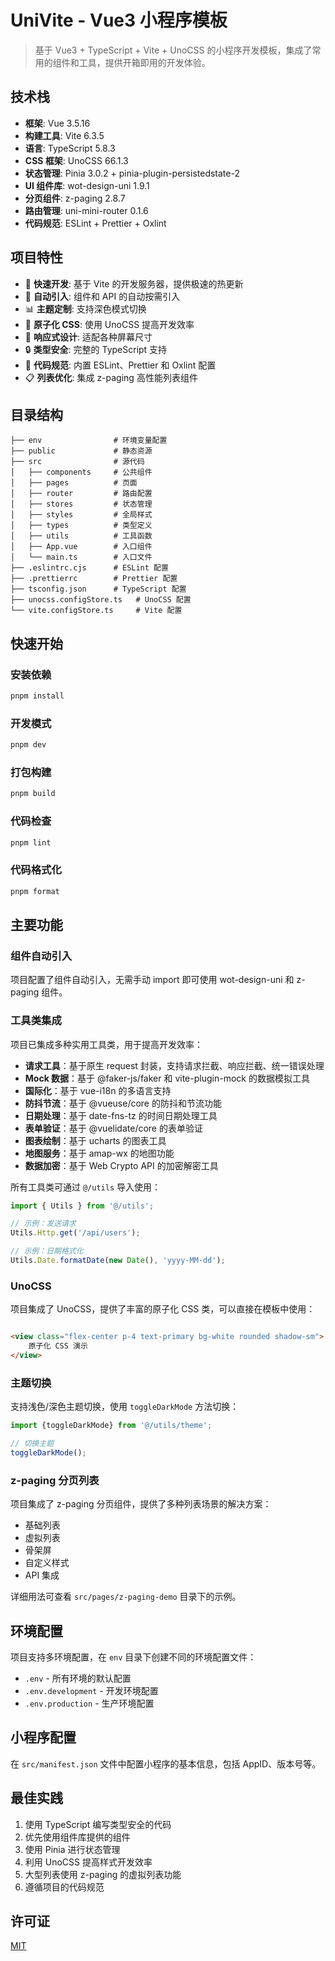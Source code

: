 # UniVite - Vue3 小程序模板

> 基于 Vue3 + TypeScript + Vite + UnoCSS 的小程序开发模板，集成了常用的组件和工具，提供开箱即用的开发体验。

## 技术栈

- **框架**: Vue 3.5.16
- **构建工具**: Vite 6.3.5
- **语言**: TypeScript 5.8.3
- **CSS 框架**: UnoCSS 66.1.3
- **状态管理**: Pinia 3.0.2 + pinia-plugin-persistedstate-2
- **UI 组件库**: wot-design-uni 1.9.1
- **分页组件**: z-paging 2.8.7
- **路由管理**: uni-mini-router 0.1.6
- **代码规范**: ESLint + Prettier + Oxlint

## 项目特性

- 🚀 **快速开发**: 基于 Vite 的开发服务器，提供极速的热更新
- 🔄 **自动引入**: 组件和 API 的自动按需引入
- 📊 **主题定制**: 支持深色模式切换
- 🧩 **原子化 CSS**: 使用 UnoCSS 提高开发效率
- 📱 **响应式设计**: 适配各种屏幕尺寸
- 🔒 **类型安全**: 完整的 TypeScript 支持
- 📝 **代码规范**: 内置 ESLint、Prettier 和 Oxlint 配置
- 📋 **列表优化**: 集成 z-paging 高性能列表组件

## 目录结构

```
├── env                # 环境变量配置
├── public             # 静态资源
├── src                # 源代码
│   ├── components     # 公共组件
│   ├── pages          # 页面
│   ├── router         # 路由配置
│   ├── stores         # 状态管理
│   ├── styles         # 全局样式
│   ├── types          # 类型定义
│   ├── utils          # 工具函数
│   ├── App.vue        # 入口组件
│   └── main.ts        # 入口文件
├── .eslintrc.cjs      # ESLint 配置
├── .prettierrc        # Prettier 配置
├── tsconfig.json      # TypeScript 配置
├── unocss.configStore.ts   # UnoCSS 配置
└── vite.configStore.ts     # Vite 配置
```

## 快速开始

### 安装依赖

```bash
pnpm install
```

### 开发模式

```bash
pnpm dev
```

### 打包构建

```bash
pnpm build
```

### 代码检查

```bash
pnpm lint
```

### 代码格式化

```bash
pnpm format
```

## 主要功能

### 组件自动引入

项目配置了组件自动引入，无需手动 import 即可使用 wot-design-uni 和 z-paging 组件。

### 工具类集成

项目已集成多种实用工具类，用于提高开发效率：

- **请求工具**：基于原生 request 封装，支持请求拦截、响应拦截、统一错误处理
- **Mock 数据**：基于 @faker-js/faker 和 vite-plugin-mock 的数据模拟工具
- **国际化**：基于 vue-i18n 的多语言支持
- **防抖节流**：基于 @vueuse/core 的防抖和节流功能
- **日期处理**：基于 date-fns-tz 的时间日期处理工具
- **表单验证**：基于 @vuelidate/core 的表单验证
- **图表绘制**：基于 ucharts 的图表工具
- **地图服务**：基于 amap-wx 的地图功能
- **数据加密**：基于 Web Crypto API 的加密解密工具

所有工具类可通过 `@/utils` 导入使用：

```ts
import { Utils } from '@/utils';

// 示例：发送请求
Utils.Http.get('/api/users');

// 示例：日期格式化
Utils.Date.formatDate(new Date(), 'yyyy-MM-dd');
```

### UnoCSS

项目集成了 UnoCSS，提供了丰富的原子化 CSS 类，可以直接在模板中使用：

```html

<view class="flex-center p-4 text-primary bg-white rounded shadow-sm">
    原子化 CSS 演示
</view>
```

### 主题切换

支持浅色/深色主题切换，使用 `toggleDarkMode` 方法切换：

```ts
import {toggleDarkMode} from '@/utils/theme';

// 切换主题
toggleDarkMode();
```

### z-paging 分页列表

项目集成了 z-paging 分页组件，提供了多种列表场景的解决方案：

- 基础列表
- 虚拟列表
- 骨架屏
- 自定义样式
- API 集成

详细用法可查看 `src/pages/z-paging-demo` 目录下的示例。

## 环境配置

项目支持多环境配置，在 `env` 目录下创建不同的环境配置文件：

- `.env` - 所有环境的默认配置
- `.env.development` - 开发环境配置
- `.env.production` - 生产环境配置

## 小程序配置

在 `src/manifest.json` 文件中配置小程序的基本信息，包括 AppID、版本号等。

## 最佳实践

1. 使用 TypeScript 编写类型安全的代码
2. 优先使用组件库提供的组件
3. 使用 Pinia 进行状态管理
4. 利用 UnoCSS 提高样式开发效率
5. 大型列表使用 z-paging 的虚拟列表功能
6. 遵循项目的代码规范

## 许可证

[MIT](LICENSE)
